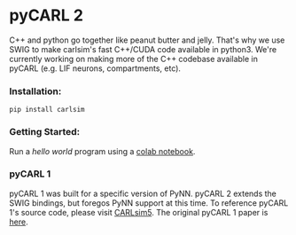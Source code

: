 # pyCARL 2

C++ and python go together like peanut butter and jelly. That's why we use SWIG to make carlsim's fast C++/CUDA code available in python3. We're currently working on making more of the C++ codebase available in pyCARL (e.g. LIF neurons, compartments, etc).
 
### Installation: 
 
```pip install carlsim``` 

### Getting Started:

Run a <i>hello world</i> program using a [colab notebook](https://github.com/bainro/autoCARL/blob/main/pyCARL/hello_world.ipynb).

### pyCARL 1
 
pyCARL 1 was built for a specific version of PyNN. pyCARL 2 extends the SWIG bindings, but foregos PyNN support at this time. To reference pyCARL 1's source code, please visit [CARLsim5](https://github.com/UCI-CARL/CARLsim5/tree/master/pyCARL). The original pyCARL 1 paper is [here](https://arxiv.org/abs/2003.09696).
